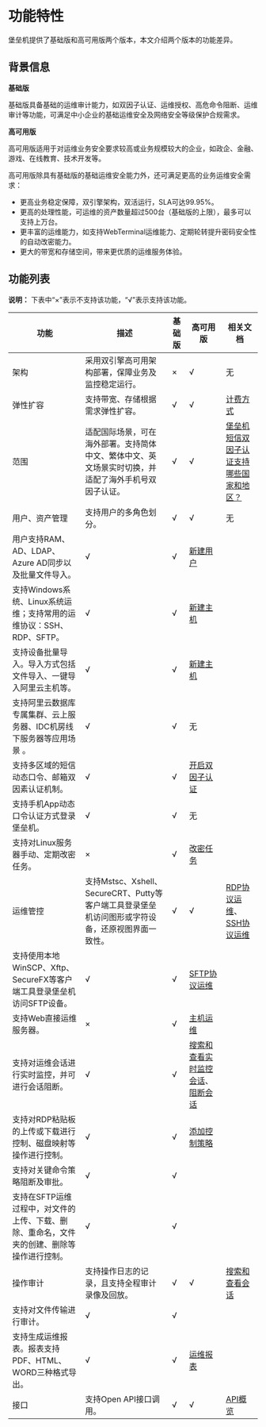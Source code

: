 # 功能特性

堡垒机提供了基础版和高可用版两个版本，本文介绍两个版本的功能差异。

## 背景信息

**基础版**

基础版具备基础的运维审计能力，如双因子认证、运维授权、高危命令阻断、运维审计等功能，可满足中小企业的基础运维安全及网络安全等级保护合规需求。

**高可用版**

高可用版适用于对运维业务安全要求较高或业务规模较大的企业，如政企、金融、游戏、在线教育、技术开发等。

高可用版除具有基础版的基础运维安全能力外，还可满足更高的业务运维安全需求：

-   更高业务稳定保障，双引擎架构，双活运行，SLA可达99.95%。
-   更高的处理性能，可运维的资产数量超过500台（基础版的上限），最多可以支持上万台。
-   更丰富的运维能力，如支持WebTerminal运维能力、定期轮转提升密码安全性的自动改密能力。
-   更大的带宽和存储空间，带来更优质的运维服务体验。

## 功能列表

**说明：** 下表中“×”表示不支持该功能，“√”表示支持该功能。

|功能|描述|基础版|高可用版|相关文档|
|--|--|---|----|----|
|架构|采用双引擎高可用架构部署，保障业务及监控稳定运行。|×|√|无|
|弹性扩容|支持带宽、存储根据需求弹性扩容。|√|√|[计费方式](/intl.zh-CN/产品计费/计费方式.md)|
|范围|适配国际场景，可在海外部署。支持简体中文、繁体中文、英文场景实时切换，并适配了海外手机号双因子认证。|√|√|[堡垒机短信双因子认证支持哪些国家和地区？](/intl.zh-CN/产品简介/售前常见问题.md)|
|用户、资产管理|支持用户的多角色划分。|√|√|无|
|用户支持RAM、AD、LDAP、Azure AD同步以及批量文件导入。|√|√|[新建用户](/intl.zh-CN/用户指南（V3.2版本）/管理员手册/用户管理/新建用户.md)|
|支持Windows系统、Linux系统运维；支持常用的运维协议：SSH、RDP、SFTP。|√|√|[新建主机](/intl.zh-CN/用户指南（V3.2版本）/管理员手册/主机管理/新建主机.md)|
|支持设备批量导入。导入方式包括文件导入、一键导入阿里云主机等。|√|√|[新建主机](/intl.zh-CN/用户指南（V3.2版本）/管理员手册/主机管理/新建主机.md)|
|支持阿里云数据库专属集群、云上服务器、IDC机房线下服务器等应用场景 。|√|√|无|
|支持多区域的短信动态口令、邮箱双因素认证机制。|√|√|[开启双因子认证](/intl.zh-CN/用户指南（V3.2版本）/管理员手册/系统设置/开启双因子认证.md)|
|支持手机App动态口令认证方式登录堡垒机。|√|√|无|
|支持对Linux服务器手动、定期改密任务。|×|√|[改密任务](/intl.zh-CN/用户指南（V3.2版本）/管理员手册/资产管理/改密任务.md)|
|运维管控|支持Mstsc、Xshell、SecureCRT、Putty等客户端工具登录堡垒机访问图形或字符设备，还原视图界面一致性。|√|√|[RDP协议运维](/intl.zh-CN/用户指南（V3.2版本）/运维使用手册/Windows系统运维/RDP协议运维.md)、[SSH协议运维](/intl.zh-CN/用户指南（V3.2版本）/运维使用手册/Windows系统运维/SSH协议运维.md)|
|支持使用本地WinSCP、Xftp、SecureFX等客户端工具登录堡垒机访问SFTP设备。|√|√|[SFTP协议运维](/intl.zh-CN/用户指南（V3.2版本）/运维使用手册/Windows系统运维/SFTP协议运维.md)|
|支持Web直接运维服务器。|×|√|[主机运维](/intl.zh-CN/用户指南（V3.2版本）/管理员手册/运维/主机运维.md)|
|支持对运维会话进行实时监控，并可进行会话阻断。|√|√|[搜索和查看实时监控会话](/intl.zh-CN/用户指南（V3.2版本）/管理员手册/实时监控/搜索和查看实时监控会话.md)、[阻断会话](/intl.zh-CN/用户指南（V3.2版本）/管理员手册/实时监控/阻断会话.md)|
|支持对RDP粘贴板的上传或下载进行控制、磁盘映射等操作进行控制。|√|√|[添加控制策略](/intl.zh-CN/用户指南（V3.2版本）/管理员手册/控制策略/添加控制策略.md)|
|支持对关键命令策略阻断及审批。|√|√|
|支持在SFTP运维过程中，对文件的上传、下载、删除、重命名，文件夹的创建、删除等操作进行控制。|√|√|
|操作审计|支持操作日志的记录，且支持全程审计录像及回放。|√|√|[搜索和查看会话](/intl.zh-CN/用户指南（V3.2版本）/管理员手册/会话审计/搜索和查看会话.md)|
|支持对文件传输进行审计。|√|√|
|支持生成运维报表。报表支持PDF、HTML、WORD三种格式导出。|√|√|[运维报表](/intl.zh-CN/用户指南（V3.2版本）/管理员手册/审计/运维报表.md)|
|接口|支持Open API接口调用。|√|√|[API概览](/intl.zh-CN/API参考/API概览.md)|

